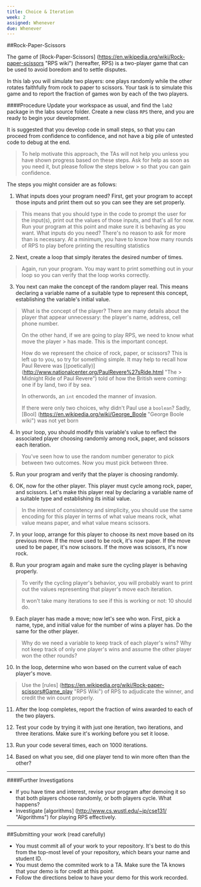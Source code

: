 ```yaml
---
title: Choice & Iteration
week: 2
assigned: Whenever
due: Whenever
---
```


##Rock-Paper-Scissors

The game of [Rock-Paper-Scissors] (https://en.wikipedia.org/wiki/Rock-paper-scissors "RPS wiki") (hereafter, RPS) is a two-player game that can be used to avoid boredom and to settle disputes.

In this lab you will simulate two players: one plays randomly while
the other rotates faithfully from rock to paper to scissors. Your task is
to simulate this game and to report the fraction of games won by
each of the two players.

####Procedure
Update your workspace as usual, and find the `lab2` package in the labs source folder.
Create a new class `RPS` there, and you are ready to begin your development.

It is suggested that you develop code in small steps, so that you can proceed from confidence to confidence, and not have a big pile of untested code to debug at the end.

> To help motivate this approach, the TAs will not help you unless you have shown progress based on these steps. Ask for help as soon as you need it, but please follow the steps below > so that you can gain confidence.

The steps you might consider are as follows:

1. What inputs does your program need? First, get your program to accept those inputs and print them out so you can see they are set properly.

  > This means that you should type in the code to prompt the user for the input(s), print out the values of those inputs, and that's all for now. Run your program at this point
  > and make sure it is behaving as you want.
  > What inputs do you need? There's no reason to ask for more than is necessary. At a minimum, you have to know how many rounds of RPS to play before printing the resulting
  > statistics

2. Next, create a loop that simply iterates the desired number of times.

  > Again, run your program. You may want to print something out in your loop so you can
  > verify that the loop works correctly.

3. You next can make the concept of the random player real. This means declaring a variable name of a suitable type to represent this concept, establishing the variable's initial value.

  > What is the concept of the player? There are many details about the
  > player that appear unnecessary: the player's name, address, cell phone number.
  >
  > On the other hand, if we are going to play RPS, we need to know what move the player > has made. This is the important concept.
  >
  > How do we represent the choice of rock, paper, or scissors?
  > This is left up to you, so try for something simple. It may help to recall how Paul
  > Revere was [(poetically)] (http://www.nationalcenter.org/PaulRevere%27sRide.html "The > Midnight Ride of Paul Revere") told of how the British were coming: one if by land,
  > two if by sea.
  >
  > In otherwords, an `int` encoded the manner of invasion.
  >
  > If there were only two choices, why didn't Paul use a `boolean`?
  > Sadly, [Bool] (https://en.wikipedia.org/wiki/George_Boole "George Boole wiki")
  > was not yet born

4. In your loop, you should modify this variable's value to reflect the associated player choosing randomly among rock, paper, and scissors each iteration.

  > You've seen how to use the random number generator to pick between two outcomes.
  > Now you must pick between three.

5. Run your program and verify that the player is choosing randomly.

6. OK, now for the other player. This player must cycle among rock, paper, and scissors. Let's make this player real by declaring a variable name of a suitable type and establishing its initial value.

  > In the interest of consistency and simplicity, you should use the same
  > encoding for this player in terms of what value means rock, what value means
  > paper, and what value means scissors.

7. In your loop, arrange for this player to choose its next move based on its previous move. If the move used to be rock, it's now paper. If the move used to be paper, it's now scissors. If the move was scissors, it's now rock.

8. Run your program again and make sure the cycling player is behaving properly.

  > To verify the cycling player's behavior, you will probably want to print out
  > the values representing that player's move each iteration.
  >
  > It won't take many iterations to see if this is working or not: 10 should do.

9. Each player has made a move; now let's see who won. First, pick a name, type, and initial value for the number of wins a player has. Do the same for the other player.

  > Why do we need a variable to keep track of each player's wins?
  > Why not keep track of only one player's wins and assume the other player won the
  > other rounds?

10. In the loop, determine who won based on the current value of each player's move.

  > Use the [rules]
  > (https://en.wikipedia.org/wiki/Rock-paper-scissors#Game_play "RPS Wiki")
  > of RPS to adjudicate the winner,
  > and credit the win count properly.

11. After the loop completes, report the fraction of wins awarded to each of the two players.

12. Test your code by trying it with just one iteration, two iterations, and three iterations. Make sure it's working before you set it loose.

13. Run your code several times, each on 1000 iterations.

14. Based on what you see, did one player tend to win more often than the other?

<HR>

####Further Investigations

* If you have time and interest, revise your program after demoing it so that both players choose randomly, or both players cycle. What happens?
* Investigate [algorithms] (http://www.cs.wustl.edu/~jp/cse131/ "Algorithms") for playing RPS effectively.

<HR>

##Submitting your work (read carefully)

* You must commit all of your work to your repository. It's best to do this from the top-most level of your repository, which bears your name and student ID.
* You must demo the commited work to a TA. Make sure the TA knows that your demo is for credit at this point.
* Follow the directions below to have your demo for this work recorded.
